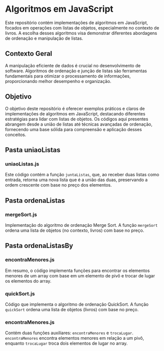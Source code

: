 # Algoritmos em JavaScript

Este repositório contém implementações de algoritmos em JavaScript, focados em operações com listas de objetos, especialmente no contexto de livros. A escolha desses algoritmos visa demonstrar diferentes abordagens de ordenação e manipulação de listas.

## Contexto Geral

A manipulação eficiente de dados é crucial no desenvolvimento de software. Algoritmos de ordenação e junção de listas são ferramentas fundamentais para otimizar o processamento de informações, proporcionando melhor desempenho e organização.

## Objetivo

O objetivo deste repositório é oferecer exemplos práticos e claros de implementações de algoritmos em JavaScript, destacando diferentes estratégias para lidar com listas de objetos. Os códigos aqui presentes abrangem desde a união de listas até técnicas avançadas de ordenação, fornecendo uma base sólida para compreensão e aplicação desses conceitos.

## Pasta uniaoListas

### uniaoListas.js

Este código contém a função `juntaListas`, que, ao receber duas listas como entrada, retorna uma nova lista que é a união das duas, preservando a ordem crescente com base no preço dos elementos.

## Pasta ordenaListas

### mergeSort.js

Implementação do algoritmo de ordenação Merge Sort. A função `mergeSort` ordena uma lista de objetos (no contexto, livros) com base no preço.

## Pasta ordenaListasBy

### encontraMenores.js

Em resumo, o código implementa funções para encontrar os elementos menores de um array com base em um elemento de pivô e trocar de lugar os elementos do array.

### quickSort.js

Código que implementa o algoritmo de ordenação QuickSort. A função `quickSort` ordena uma lista de objetos (livros) com base no preço.

### encontraMenores.js

Contém duas funções auxiliares: `encontraMenores` e `trocaLugar`. `encontraMenores` encontra elementos menores em relação a um pivô, enquanto `trocaLugar` troca dois elementos de lugar no array.
